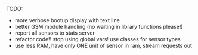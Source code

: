 TODO:
 * more verbose bootup display with text line
 * better GSM module handling (no waiting in library functions please!)
 * report all sensors to stats server
 * refactor code!! stop using global vars! use classes for sensor types
 * use less RAM, have only ONE unit of sensor in ram, stream requests out